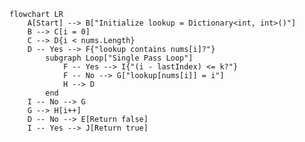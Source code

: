 ﻿```mermaid
flowchart LR
    A[Start] --> B["Initialize lookup = Dictionary<int, int>()"]
    B --> C[i = 0]
    C --> D{i < nums.Length}
    D -- Yes --> F{"lookup contains nums[i]?"}
        subgraph Loop["Single Pass Loop"]
            F -- Yes --> I{"(i - lastIndex) <= k?"}
            F -- No --> G["lookup[nums[i]] = i"]
            H --> D
        end
    I -- No --> G
    G --> H[i++]
    D -- No --> E[Return false]
    I -- Yes --> J[Return true]
```